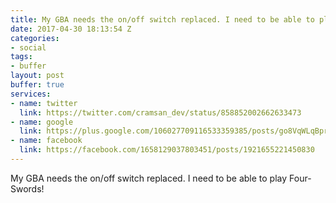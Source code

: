 ```yaml
---
title: My GBA needs the on/off switch replaced. I need to be able to play Four-Swords!
date: 2017-04-30 18:13:54 Z
categories:
- social
tags:
- buffer
layout: post
buffer: true
services:
- name: twitter
  link: https://twitter.com/cramsan_dev/status/858852002662633473
- name: google
  link: https://plus.google.com/106027709116533359385/posts/go8VqWLqBpr
- name: facebook
  link: https://facebook.com/1658129037803451/posts/1921655221450830
---
```


My GBA needs the on/off switch replaced. I need to be able to play Four-Swords!
